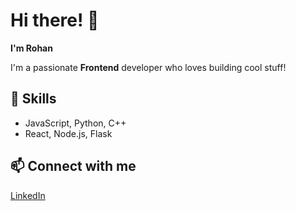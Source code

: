 # Hi there! 👋 

**I'm Rohan**

I'm a passionate **Frontend** developer who loves building cool stuff!

## 🚀 Skills
- JavaScript, Python, C++
- React, Node.js, Flask

## 📫 Connect with me
[LinkedIn](https://www.linkedin.com/in/rohan-pramanik/)

